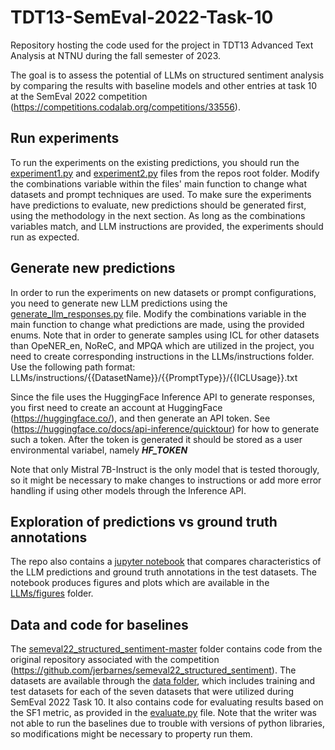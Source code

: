 # TDT13-SemEval-2022-Task-10
Repository hosting the code used for the project in TDT13 Advanced Text Analysis at NTNU during the fall semester of 2023. 

The goal is to assess the potential of LLMs on structured sentiment analysis by comparing the results with baseline models and other entries at task 10 at the SemEval 2022 competition (https://competitions.codalab.org/competitions/33556).

## Run experiments
To run the experiments on the existing predictions, you should run the [experiment1.py](LLMs/src/experiment1.py) and [experiment2.py](LLMs/src/experiment2.py) files from the repos root folder.
Modify the combinations variable within the files' main function to change what datasets and prompt techniques are used.
To make sure the experiments have predictions to evaluate, new predictions should be generated first, using the methodology in the next section. 
As long as the combinations variables match, and LLM instructions are provided, the experiments should run as expected.

## Generate new predictions

In order to run the experiments on new datasets or prompt configurations, you need to generate new LLM predictions using the [generate_llm_responses.py](LLMs/src/generate_llm_responses.py) file.
Modify the combinations variable in the main function to change what predictions are made, using the provided enums.
Note that in order to generate samples using ICL for other datasets than OpeNER_en, NoReC, and MPQA which are utilized in the project, you need to create corresponding instructions in the LLMs/instructions folder.
Use the following path format: LLMs/instructions/{{DatasetName}}/{{PromptType}}/{{ICLUsage}}.txt

Since the file uses the HuggingFace Inference API to generate responses, you first need to create an account at HuggingFace (https://huggingface.co/), and then generate an API token. 
See (https://huggingface.co/docs/api-inference/quicktour) for how to generate such a token.
After the token is generated it should be stored as a user environmental variabel, namely ***HF_TOKEN***

Note that only Mistral 7B-Instruct is the only model that is tested thorougly, so it might be necessary to make changes to instructions or add more error handling if using other models through the Inference API.

## Exploration of predictions vs ground truth annotations
The repo also contains a [jupyter notebook](LLMs/src/data_exploration.ipynb) that compares characteristics of the LLM predictions and ground truth annotations in the test datasets. 
The notebook produces figures and plots which are available in the [LLMs/figures](LLMs/figures/) folder.  

## Data and code for baselines
The [semeval22_structured_sentiment-master](semeval22_structured_sentiment-master/) folder contains code from the original repository associated with the competition (https://github.com/jerbarnes/semeval22_structured_sentiment). 
The datasets are available through the [data folder](semeval22_structured_sentiment-master/data/), which includes training and test datasets for each of the seven datasets that were utilized during SemEval 2022 Task 10.
It also contains code for evaluating results based on the SF1 metric, as provided in the [evaluate.py](semeval22_structured_sentiment-master/evaluation/evaluate.py) file.
Note that the writer was not able to run the baselines due to trouble with versions of python libraries, so modifications might be necessary to property run them.
